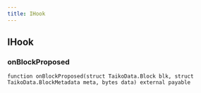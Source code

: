 ```yaml
---
title: IHook
---
```


## IHook

### onBlockProposed

```solidity
function onBlockProposed(struct TaikoData.Block blk, struct TaikoData.BlockMetadata meta, bytes data) external payable
```

